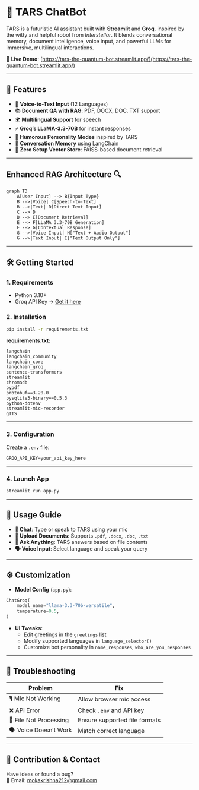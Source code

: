 # 🌌 TARS ChatBot

TARS is a futuristic AI assistant built with **Streamlit** and **Groq**, inspired by the witty and helpful robot from *Interstellar*. It blends conversational memory, document intelligence, voice input, and powerful LLMs for immersive, multilingual interactions.

🔗 **Live Demo**: [https://tars-the-quantum-bot.streamlit.app/](https://tars-the-quantum-bot.streamlit.app/)

---

## 🚀 Features

- 🎤 **Voice-to-Text Input** (12 Languages)
- 📚 **Document QA with RAG**: PDF, DOCX, DOC, TXT support
- 🌍 **Multilingual Support** for speech
- ⚡ **Groq’s LLaMA-3.3-70B** for instant responses
- 🤖 **Humorous Personality Modes** inspired by TARS
- 💾 **Conversation Memory** using LangChain
- 🧠 **Zero Setup Vector Store**: FAISS-based document retrieval

---
## Enhanced RAG Architecture 🔍

```mermaid
graph TD
    A[User Input] --> B{Input Type}
    B -->|Voice| C[Speech-to-Text]
    B -->|Text| D[Direct Text Input]
    C --> D
    D --> E[Document Retrieval]
    E --> F[LLaMA 3.3-70B Generation]
    F --> G[Contextual Response]
    G -->|Voice Input| H["Text + Audio Output"]
    G -->|Text Input| I["Text Output Only"]
```

---

## 🛠️ Getting Started

### 1. Requirements

- Python 3.10+
- Groq API Key → [Get it here](https://console.groq.com/)

### 2. Installation

```bash
pip install -r requirements.txt
```

**requirements.txt:**
```
langchain
langchain_community
langchain_core
langchain_groq
sentence-transformers
streamlit
chromadb
pypdf
protobuf==3.20.0
pysqlite3-binary==0.5.3
python-dotenv
streamlit-mic-recorder
gTTS
```

---

### 3. Configuration

Create a `.env` file:

```env
GROQ_API_KEY=your_api_key_here
```

---

### 4. Launch App

```bash
streamlit run app.py
```

---

## 📖 Usage Guide

- **💬 Chat**: Type or speak to TARS using your mic
- **📁 Upload Documents**: Supports `.pdf`, `.docx`, `.doc`, `.txt`
- **🧠 Ask Anything**: TARS answers based on file contents
- **🗣️ Voice Input**: Select language and speak your query

---

## ⚙️ Customization

- **Model Config** (`app.py`):
```python
ChatGroq(
    model_name="llama-3.3-70b-versatile",
    temperature=0.5,
)
```

- **UI Tweaks**:
  - Edit greetings in the `greetings` list
  - Modify supported languages in `language_selector()`
  - Customize bot personality in `name_responses`, `who_are_you_responses`

---

## 🔧 Troubleshooting

| Problem | Fix |
|--------|------|
| 🎙️ Mic Not Working | Allow browser mic access |
| ❌ API Error | Check `.env` and API key |
| 📄 File Not Processing | Ensure supported file formats |
| 🗣️ Voice Doesn’t Work | Match correct language |

---

## 🤝 Contribution & Contact

Have ideas or found a bug?  
📧 Email: [mokakrishna212@gmail.com](mailto:mokakrishna212@gmail.com)
